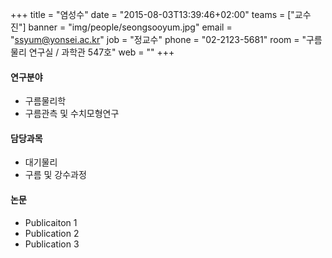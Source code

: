 +++
title = "염성수"
date = "2015-08-03T13:39:46+02:00"
teams = ["교수진"]
banner = "img/people/seongsooyum.jpg"
email = "ssyum@yonsei.ac.kr"
job = "정교수"
phone = "02-2123-5681"
room = "구름물리 연구실 / 과학관 547호"
web = ""
+++

#### 연구분야
+ 구름물리학
+ 구름관측 및 수치모형연구

#### 담당과목
+ 대기물리
+ 구름 및 강수과정

#### 논문
+ Publicaiton 1
+ Publication 2
+ Publication 3
